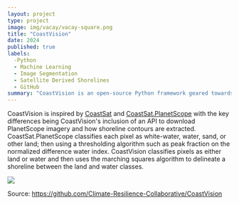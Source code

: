```yaml
---
layout: project
type: project
image: img/vacay/vacay-square.png
title: "CoastVision"
date: 2024
published: true
labels:
  -Python
  - Machine Learning
  - Image Segmentation
  - Satellite Derived Shorelines
  - GitHub
summary: "CoastVision is an open-source Python framework geared towards generating satellite-derived shorelines (SDS) in PlanetScope imagery. Given a time window and an area of interest (AOI) CoastVision will download applicable PlanetScope satellite imagery, extract shorelines, and compute transect intersections."
---
```


CoastVision is inspired by <a href="https://github.com/kvos/CoastSat">CoastSat</a> and <a href="https://github.com/ydoherty/CoastSat.PlanetScope">CoastSat.PlanetScope</a> with the key differences being CoastVision's inclusion of an API to download PlanetScope imagery and how shoreline contours are extracted. CoastSat.PlanetScope classifies each pixel as white-water, water, sand, or other land; then using a thresholding algorithm such as peak fraction on the normalized difference water index. CoastVision classifies pixels as either land or water and then uses the marching squares algorithm to delineate a shoreline between the land and water classes.


<img class="img-fluid" src="../img/coastvision/stages_plot.png">
 
Source: <a href="https://github.com/Climate-Resilience-Collaborative/CoastVision">https://github.com/Climate-Resilience-Collaborative/CoastVision</a>
